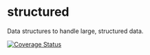 # structured

Data structures to handle large, structured data.

[![Coverage Status](https://codecov.io/gh/petabi/structured/branch/master/graphs/badge.svg)](https://codecov.io/gh/petabi/structured)
